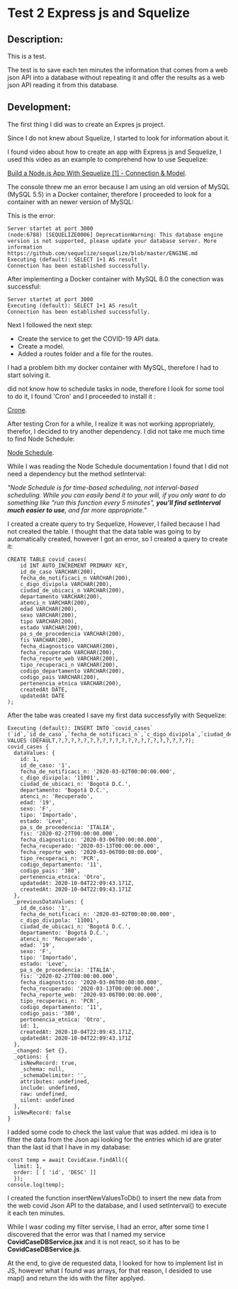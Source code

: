 # Test 2 Express js and Squelize

## Description:

This is a test.

The test is to save each ten minutes the information that comes from a web json API into a database without repeating it and offer the results as a web json API reading it from this database.

## Development:

The first thing I did was to create an Expres js project.

Since I do not knew about Squelize, I started to look for information about it.

I found video about how to create an app with Express js and Sequelize, I used this video as an example to comprehend how to use Sequelize:

[Build a Node.js App With Sequelize [1] - Connection & Model](https://www.youtube.com/watch?v=bOHysWYMZM0).

The console threw me an error because I am using an old version of MySQL (MySQL 5.5) in a Docker container, therefore I proceeded to look for a container with an newer version of MySQL:

This is the error:

```console
Server startet at port 3000
(node:6788) [SEQUELIZE0006] DeprecationWarning: This database engine version is not supported, please update your database server. More information https://github.com/sequelize/sequelize/blob/master/ENGINE.md
Executing (default): SELECT 1+1 AS result
Connection has been established successfully.
```

After implementing a Docker container with MySQL 8.0 the conection was successful:

```console
Server startet at port 3000
Executing (default): SELECT 1+1 AS result
Connection has been established successfully.
```

Next I followed the next step:

* Create the service to get the COVID-19 API data.
* Create a model.
* Added a routes folder and a file for the routes.

I had a problem bith my docker container with MySQL, therefore I had to start solving it.

 did not know how to schedule tasks in node, therefore I look for some tool to do it, I found 'Cron' and I proceeded to install it :

[Crone](https://github.com/kelektiv/node-cron).

After testing Cron for a while, I realize it was not working appropriately, therefor, I decided to try another dependency. I did not take me much time to find Node Schedule:

[Node Schedule](https://www.npmjs.com/package/node-schedule).

While I was reading the Node Schedule documentation I found that I did not need a dependency but the method setInterval:

*"Node Schedule is for time-based scheduling, not interval-based scheduling. While you can easily bend it to your will, if you only want to do something like "run this function every 5 minutes", **you'll find setInterval much easier to use**, and far more appropriate."*

I created a create query to try Sequelize, However, I failed because I had not created the table. I thought that the data table was going to by automatically created, however I got an error, so I created a query to create it:

```console
CREATE TABLE covid_cases(
	id INT AUTO_INCREMENT PRIMARY KEY,
	id_de_caso VARCHAR(200),
	fecha_de_notificaci_n VARCHAR(200),
	c_digo_divipola VARCHAR(200),
	ciudad_de_ubicaci_n VARCHAR(200),
	departamento VARCHAR(200),
	atenci_n VARCHAR(200),
	edad VARCHAR(200),
	sexo VARCHAR(200),
	tipo VARCHAR(200),
	estado VARCHAR(200),
	pa_s_de_procedencia VARCHAR(200),
	fis VARCHAR(200),
	fecha_diagnostico VARCHAR(200),
	fecha_recuperado VARCHAR(200),
	fecha_reporte_web VARCHAR(200),
	tipo_recuperaci_n VARCHAR(200),
	codigo_departamento VARCHAR(200),
	codigo_pais VARCHAR(200),
	pertenencia_etnica VARCHAR(200),
	createdAt DATE,
	updatedAt DATE
);
```

After the tabe was created I save my first data successfylly with Sequelize:

```console
Executing (default): INSERT INTO `covid_cases` (`id`,`id_de_caso`,`fecha_de_notificaci_n`,`c_digo_divipola`,`ciudad_de_ubicaci_n`,`departamento`,`atenci_n`,`edad`,`sexo`,`tipo`,`estado`,`pa_s_de_procedencia`,`fis`,`fecha_diagnostico`,`fecha_recuperado`,`fecha_reporte_web`,`tipo_recuperaci_n`,`codigo_departamento`,`codigo_pais`,`pertenencia_etnica`,`createdAt`,`updatedAt`) VALUES (DEFAULT,?,?,?,?,?,?,?,?,?,?,?,?,?,?,?,?,?,?,?,?,?);
covid_cases {
  dataValues: {
    id: 1,
    id_de_caso: '1',
    fecha_de_notificaci_n: '2020-03-02T00:00:00.000',
    c_digo_divipola: '11001',
    ciudad_de_ubicaci_n: 'Bogotá D.C.',
    departamento: 'Bogotá D.C.',
    atenci_n: 'Recuperado',
    edad: '19',
    sexo: 'F',
    tipo: 'Importado',
    estado: 'Leve',
    pa_s_de_procedencia: 'ITALIA',
    fis: '2020-02-27T00:00:00.000',
    fecha_diagnostico: '2020-03-06T00:00:00.000',
    fecha_recuperado: '2020-03-13T00:00:00.000',
    fecha_reporte_web: '2020-03-06T00:00:00.000',
    tipo_recuperaci_n: 'PCR',
    codigo_departamento: '11',
    codigo_pais: '380',
    pertenencia_etnica: 'Otro',
    updatedAt: 2020-10-04T22:09:43.171Z,
    createdAt: 2020-10-04T22:09:43.171Z
  },
  _previousDataValues: {
    id_de_caso: '1',
    fecha_de_notificaci_n: '2020-03-02T00:00:00.000',
    c_digo_divipola: '11001',
    ciudad_de_ubicaci_n: 'Bogotá D.C.',
    departamento: 'Bogotá D.C.',
    atenci_n: 'Recuperado',
    edad: '19',
    sexo: 'F',
    tipo: 'Importado',
    estado: 'Leve',
    pa_s_de_procedencia: 'ITALIA',
    fis: '2020-02-27T00:00:00.000',
    fecha_diagnostico: '2020-03-06T00:00:00.000',
    fecha_recuperado: '2020-03-13T00:00:00.000',
    fecha_reporte_web: '2020-03-06T00:00:00.000',
    tipo_recuperaci_n: 'PCR',
    codigo_departamento: '11',
    codigo_pais: '380',
    pertenencia_etnica: 'Otro',
    id: 1,
    createdAt: 2020-10-04T22:09:43.171Z,
    updatedAt: 2020-10-04T22:09:43.171Z
  },
  _changed: Set {},
  _options: {
    isNewRecord: true,
    _schema: null,
    _schemaDelimiter: '',
    attributes: undefined,
    include: undefined,
    raw: undefined,
    silent: undefined
  },
  isNewRecord: false
}
```

I added some code to check the last value that was added. mi idea is to filter the data from the Json api looking for the entries which id are grater than the last id that I have in my database:

```jsavascript
const temp = await CovidCase.findAll({
  limit: 1,
  order: [ [ 'id', 'DESC' ]]
  });
console.log(temp);

```

I created the function insertNewValuesToDb() to insert the new data from the web covid Json API to the database, and I used setInterval() to execute it each ten minutes.

While I wasr coding my filter servise, I had an error, after some time I discovered that the error was that I named my service **CovidCaseDBService.jsx** and it is not react, so it has to be **CovidCaseDBService.js**.

At the end, to give de requested data, I looked for how to implement list in JS, however what I found was arrays, for that reason, I desided to use map() and return the ids with the filter applyed.